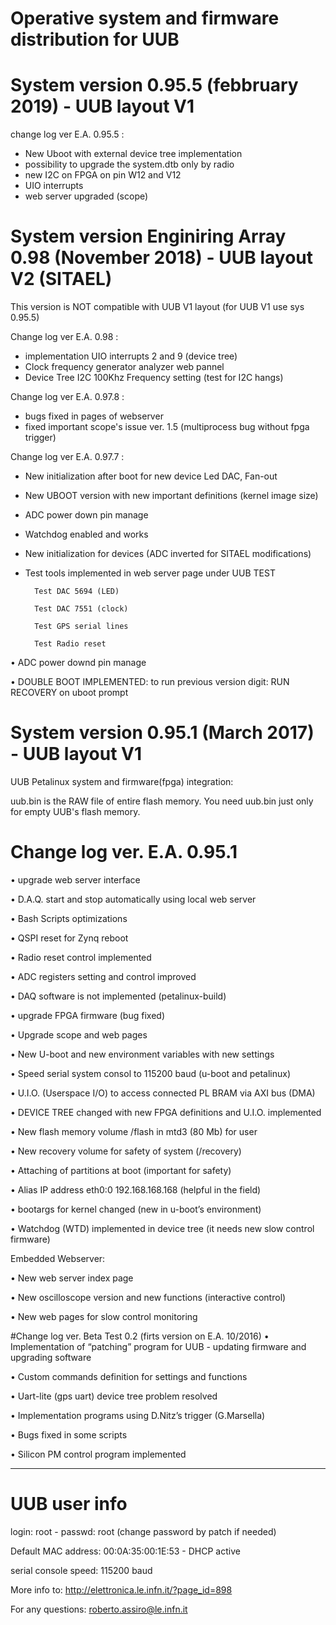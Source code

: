 # Operative system and firmware distribution for UUB

# System version 0.95.5 (febbruary 2019) - UUB layout V1
change log  ver E.A. 0.95.5 :
- New Uboot with external device tree implementation
- possibility to upgrade the system.dtb only by radio
- new I2C on FPGA on pin W12 and V12
- UIO interrupts
- web server upgraded (scope)

# System version Enginiring Array 0.98 (November 2018) - UUB layout V2 (SITAEL)
This version is NOT compatible with UUB V1 layout (for UUB V1 use sys 0.95.5)

Change log ver E.A. 0.98 :
- implementation UIO interrupts 2 and 9 (device tree)
- Clock frequency generator analyzer web pannel
- Device Tree I2C 100Khz Frequency setting (test for I2C hangs)

Change log ver E.A. 0.97.8 :

- bugs fixed in pages of webserver 
- fixed important scope's issue ver. 1.5 (multiprocess bug without fpga trigger)

Change log ver E.A. 0.97.7 :

- New initialization after boot for new device Led DAC, Fan-out
- New UBOOT version with new important definitions (kernel image size)
- ADC power down pin manage
- Watchdog enabled and works
- New initialization for devices (ADC inverted for SITAEL modifications)
- Test tools implemented in web server page under UUB TEST

		Test DAC 5694 (LED)
		
		Test DAC 7551 (clock)
		
		Test GPS serial lines
		
		Test Radio reset

•	ADC power downd pin manage

•	DOUBLE BOOT IMPLEMENTED: to run previous version digit: RUN RECOVERY on uboot prompt


# System version 0.95.1 (March 2017) - UUB layout V1

UUB Petalinux system and firmware(fpga) integration:

uub.bin is the RAW file of entire flash memory. You need uub.bin just only for empty UUB's flash memory. 

# Change log ver. E.A. 0.95.1
•	upgrade web server interface

•	D.A.Q. start and stop automatically using local web server

•	Bash Scripts optimizations

•	QSPI reset for Zynq reboot

•	Radio reset control implemented

•	ADC registers setting and control improved

•	DAQ software is not implemented (petalinux-build)

•	upgrade FPGA firmware (bug fixed)
	
•	Upgrade scope and web pages

•	New U-boot and new environment variables with new settings

•	Speed serial system consol to 115200 baud  (u-boot and petalinux)

•	U.I.O. (Userspace I/O) to access connected PL BRAM via AXI bus (DMA)

•	DEVICE TREE changed with new FPGA definitions and U.I.O. implemented

•	New flash memory volume /flash  in mtd3 (80 Mb) for user

•	New recovery volume for safety of system (/recovery)

•	Attaching of partitions at boot (important for safety)

•	Alias IP address eth0:0 192.168.168.168 (helpful in the field)

•	bootargs for kernel changed (new in u-boot’s environment)

•	Watchdog (WTD) implemented in device tree (it needs new slow control firmware)

Embedded Webserver:

•	New web server index page

•	New oscilloscope version and new functions (interactive control)

•	New web pages for slow control monitoring

#Change log ver. Beta Test 0.2 (firts version on E.A. 10/2016)
•	 Implementation of “patching” program for UUB - updating firmware and upgrading software

•	Custom commands definition for settings and functions

•	Uart-lite (gps uart) device tree problem resolved

•	Implementation programs using D.Nitz’s trigger (G.Marsella)

•	Bugs fixed in some scripts

•	Silicon PM control program implemented

----------------------------------------------------------------------------------

# UUB user info

login: root - passwd: root  (change password by patch if needed)

Default MAC address: 00:0A:35:00:1E:53 - DHCP active

serial console speed: 115200 baud

More info to: http://elettronica.le.infn.it/?page_id=898

For any questions: roberto.assiro@le.infn.it



